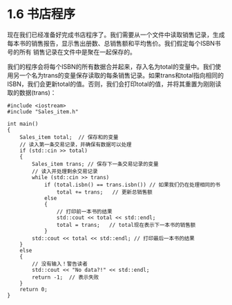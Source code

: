 # 1.6 书店程序

现在我们已经准备好完成书店程序了。我们需要从一个文件中读取销售记录，生成每本书的销售报告，显示售出册数、总销售额和平均售价。我们假定每个ISBN书号的所有
销售记录在文件中是聚在一起保存的。

我们的程序会将每个ISBN的所有数据合并起来，存入名为total的变量中。我们使用另一个名为trans的变量保存读取的每条销售记录。如果trans和total指向相同的ISBN，我们会更新total的值。否则，我们会打印total的值，并将其重置为刚刚读取的数据(trans)：

```
#include <iostream>   
#include "Sales_item.h"   
   
int main()    
{       
    Sales_item total;  // 保存和的变量
    // 读入第一条交易记录，并确保有数据可以处理   
    if (std::cin >> total) 
    {   
        Sales_item trans; // 保存下一条交易记录的变量   
        // 读入并处理剩余交易记录
        while (std::cin >> trans)   
            if (total.isbn() == trans.isbn()) // 如果我们仍在处理相同的书   
                total += trans;   // 更新总销售额
            else
            {      
                // 打印前一本书的结果   
                std::cout << total << std::endl;   
                total = trans;   // total现在表示下一本书的销售额
            }   
        std::cout << total << std::endl; // 打印最后一本书的结果
    }
    else 
    {   
        // 没有输入！警告读者 
        std::cout << "No data?!" << std::endl;   
        return -1;  // 表示失败  
    }   
    return 0;   
}   
```
